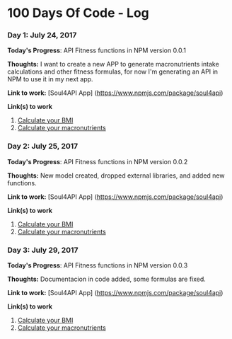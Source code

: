 # 100 Days Of Code - Log

### Day 1: July 24, 2017

**Today's Progress**: API Fitness functions in NPM version 0.0.1

**Thoughts:** I want to create a new APP to generate macronutrients intake calculations and other fitness formulas, for now I'm generating an API in NPM to use it in my next app.

**Link to work:** [Soul4API App]  (https://www.npmjs.com/package/soul4api)

**Link(s) to work**
1. [Calculate your BMI]()
2. [Calculate your macronutrients]()


### Day 2: July 25, 2017

**Today's Progress**: API Fitness functions in NPM version 0.0.2

**Thoughts:** New model created, dropped external libraries, and added new functions.

**Link to work:** [Soul4API App]  (https://www.npmjs.com/package/soul4api)

**Link(s) to work**
1. [Calculate your BMI]()
2. [Calculate your macronutrients]()


### Day 3: July 29, 2017

**Today's Progress**: API Fitness functions in NPM version 0.0.3

**Thoughts:** Documentacion in code added, some formulas are fixed.

**Link to work:** [Soul4API App]  (https://www.npmjs.com/package/soul4api)

**Link(s) to work**
1. [Calculate your BMI]()
2. [Calculate your macronutrients]()
